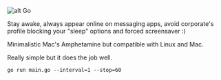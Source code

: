 ![alt Go](https://img.shields.io/github/go-mod/go-version/semirm-dev/sigi)

Stay awake, always appear online on messaging apps, avoid corporate's profile blocking your "sleep" options and forced screensaver :)

Minimalistic Mac's Amphetamine but compatible with Linux and Mac.

Really simple but it does the job well.

```shell
go run main.go --interval=1 --stop=60
```
